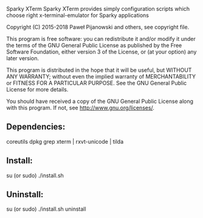 Sparky XTerm
Sparky XTerm provides simply configuration scripts which choose right x-terminal-emulator for Sparky applications

Copyright (C) 2015-2018 Paweł Pijanowski and others, see copyright file.

This program is free software: you can redistribute it and/or modify
it under the terms of the GNU General Public License as published by
the Free Software Foundation, either version 3 of the License, or
(at your option) any later version.

This program is distributed in the hope that it will be useful,
but WITHOUT ANY WARRANTY; without even the implied warranty of
MERCHANTABILITY or FITNESS FOR A PARTICULAR PURPOSE.  See the
GNU General Public License for more details.

You should have received a copy of the GNU General Public License
along with this program.  If not, see <http://www.gnu.org/licenses/>.

Dependencies:
-------------
coreutils
dpkg
grep
xterm | rxvt-unicode | tilda

Install:
-------------
su (or sudo) 
./install.sh

Uninstall:
-------------
su (or sudo)
./install.sh uninstall
